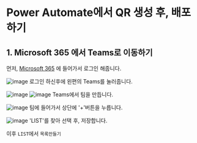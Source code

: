 # Power Automate에서 QR 생성 후, 배포하기
## 1. Microsoft 365 에서 Teams로 이동하기
먼저, [Microsoft 365](https://www.microsoft365.com/) 에 들어가서 로그인 해줍니다.

![image](https://github.com/g1nya2/Power_Platform_Attendance/assets/105257807/066cfd0d-3542-47a5-9656-c109cdda111c)
로그인 하신후에 왼편의 Teams를 눌러줍니다.

![image](https://github.com/g1nya2/Power_Platform_Attendance/assets/105257807/de271e73-619c-46fe-82ad-a3d5d910fb0e)
![image](https://github.com/g1nya2/Power_Platform_Attendance/assets/105257807/6ee6accb-8db3-4f1a-a532-455756cdfe6c)
Teams에서 팀을 만듭니다.

![image](https://github.com/g1nya2/Power_Platform_Attendance/assets/105257807/53a09b93-a405-4887-b8cb-5f3d97d165a5)
팀에 들어가서 상단에 '+'버튼을 누릅니다.

![image](https://github.com/g1nya2/Power_Platform_Attendance/assets/105257807/d2db0e11-2ae3-4779-94a8-683eca2801e5)
'LIST'를 찾아 선택 후, 저장합니다.

이후 `LIST`에서 `목록만들기`
